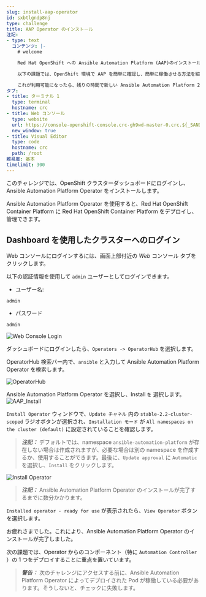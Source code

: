 ```yaml
---
slug: install-aap-operator
id: sxbtlgndp8nj
type: challenge
title: AAP Operator のインストール
注記:
- type: text
  コンテンツ: |-
    # welcome

    Red Hat OpenShift への Ansible Automation Platform (AAP)のインストール方法については、こちらをご参照ください。

    以下の課題では、OpenShift 環境で AAP を簡単に確認し、簡単に稼働させる方法を紹介します。

    これが利用可能になったら、残りの時間で新しい Ansible Automation Platform 2 を調べ、にある他のラボをすべてチェックアウトしてください。 https://www.ansible.com/products/ansible-training
タブ:
- title: ターミナル 1
  type: terminal
  hostname: crc
- title: Web コンソール
  type: website
  url: https://console-openshift-console.crc-gh9wd-master-0.crc.${_SANDBOX_ID}.instruqt.io
  new_window: true
- title: Visual Editor
  type: code
  hostname: crc
  path: /root
難易度: 基本
timelimit: 300
---
```

このチャレンジでは、OpenShift クラスターダッシュボードにログインし、Ansible Automation Platform Operator をインストールします。

Ansible Automation Platform Operator を使用すると、Red Hat OpenShift Container Platform に Red Hat OpenShift Container Platform をデプロイし、管理できます。

## Dashboard を使用したクラスターへのログイン

Web コンソールにログインするには、画面上部付近の *Web* コンソール タブをクリックします。

以下の認証情報を使用して `admin` ユーザーとしてログインできます。

* ユーザー名:
```
admin
```
* パスワード
```
admin
```
![Web Console Login](https://raw.githubusercontent.com/openshift-instruqt/instruqt/master/assets/middleware/pipelines/web-console-login.png)

ダッシュボードにログインしたら、`Operators -> OperatorHub` を選択します。

OperatorHub 検索バー内で、`ansible` と入力して Ansible Automation Platform Operator を検索します。

![OperatorHub](../assets/OperatorHub_access.png)

Ansible Automation Platform Operator を選択し、Install `を` 選択します。
![AAP_Install](../assets/select_aap_operator_1.png)

`Install Operator` ウィンドウで、`Update チャネル` 内の `stable-2.2-cluster-scoped` ラジオボタンが選択され、`Installation モード` が `All namespaces on the cluster (default)` に設定されていることを確認します。

> **_注記：_** デフォルトでは、namespace `ansible-automation-platform` が存在しない場合は作成されますが、必要な場合は別の namespace を作成するか、使用することができます。最後に、`Update approval` に `Automatic` を選択し、`Install` をクリックします。

![Install Operator](../assets/operator_install_1.png)

> **_注記：_** Ansible Automation Platform Operator のインストールが完了するまでに数分かかります。

`Installed operator - ready for use` が表示されたら、`View Operator` ボタンを選択します。

お疲れさまでした。これにより、Ansible Automation Platform Operator のインストールが完了しました。

次の課題では、Operator からのコンポーネント（特に `Automation Controller` ）の 1 つをデプロイすることに重点を置いています。

> **_警告：_** 次のチャレンジにアクセスする前に、Ansible Automation Platform Operator によってデプロイされた Pod が稼働している必要があります。そうしないと、チェックに失敗します。
